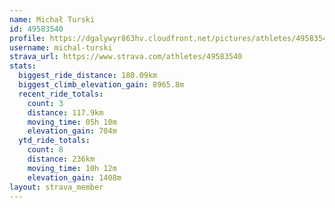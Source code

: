 ```yaml
---
name: Michał Turski
id: 49583540
profile: https://dgalywyr863hv.cloudfront.net/pictures/athletes/49583540/14729338/2/large.jpg
username: michal-turski
strava_url: https://www.strava.com/athletes/49583540
stats:
  biggest_ride_distance: 180.09km
  biggest_climb_elevation_gain: 8965.8m
  recent_ride_totals:
    count: 3
    distance: 117.9km
    moving_time: 05h 10m
    elevation_gain: 704m
  ytd_ride_totals:
    count: 8
    distance: 236km
    moving_time: 10h 12m
    elevation_gain: 1408m
layout: strava_member
--- 
```

